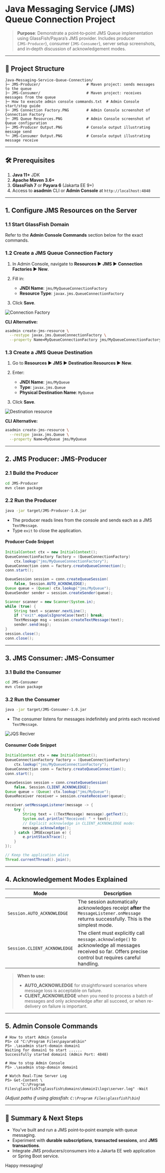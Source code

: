 # Java Messaging Service (JMS) Queue Connection Project

> **Purpose**: Demonstrate a point‑to‑point JMS Queue implementation using GlassFish/Payara’s JMS provider. Includes producer (`JMS‑Producer`), consumer (`JMS‑Consumer`), server setup screenshots, and in‑depth discussion of acknowledgement modes.

---

## 📁 Project Structure

```
Java-Messaging-Service-Queue-Connection/
├─ JMS-Producer/                     # Maven project: sends messages to the queue
├─ JMS-Consumer/                     # Maven project: receives messages from the queue
├─ How to execute admin console commands.txt  # Admin Console start/stop guide
├─ JMS Connection Factory.PNG        # Admin Console screenshot of Connection Factory
├─ JMS Queue Resources.PNG           # Admin Console screenshot of Queue configuration
├─ JMS-Producer Output.PNG           # Console output illustrating message send
└─ JMS-Consumer Output.PNG           # Console output illustrating message receive
```

---

## 🛠 Prerequisites

1. **Java 11+** JDK
2. **Apache Maven 3.6+**
3. **GlassFish 7** or **Payara 6** (Jakarta EE 9+)
4. Access to **asadmin** CLI or **Admin Console** at `http://localhost:4848`

---

## 1. Configure JMS Resources on the Server

### 1.1 Start GlassFish Domain

Refer to the **Admin Console Commands** section below for the exact commands.

### 1.2 Create a JMS Queue Connection Factory

1. In Admin Console, navigate to **Resources ▶ JMS ▶ Connection Factories ▶ New**.
2. Fill in:

   * **JNDI Name**: `jms/MyQueueConnectionFactory`
   * **Resource Type**: `javax.jms.QueueConnectionFactory`
3. Click **Save**.

![Connection Factory](https://github.com/user-attachments/assets/db404306-ca58-4e94-bca9-165a086d249e)


**CLI Alternative:**

```bash
asadmin create-jms-resource \
  --restype javax.jms.QueueConnectionFactory \
  --property Name=MyQueueConnectionFactory jms/MyQueueConnectionFactory
```

### 1.3 Create a JMS Queue Destination

1. Go to **Resources ▶ JMS ▶ Destination Resources ▶ New**.
2. Enter:

   * **JNDI Name**: `jms/MyQueue`
   * **Type**: `javax.jms.Queue`
   * **Physical Destination Name**: `MyQueue`
3. Click **Save**.

![Destination resource](https://github.com/user-attachments/assets/91f9c7dc-ecc9-4928-8ea5-0e8f00d751e9)


**CLI Alternative:**

```bash
asadmin create-jms-resource \
  --restype javax.jms.Queue \
  --property Name=MyQueue jms/MyQueue
```

---

## 2. JMS Producer: JMS-Producer

### 2.1 Build the Producer

```bash
cd JMS-Producer
mvn clean package
```

### 2.2 Run the Producer

```bash
java -jar target/JMS-Producer-1.0.jar
```

* The producer reads lines from the console and sends each as a JMS `TextMessage`.
* Type `exit` to close the application.


#### Producer Code Snippet

```java
InitialContext ctx = new InitialContext();
QueueConnectionFactory factory = (QueueConnectionFactory)
    ctx.lookup("jms/MyQueueConnectionFactory");
QueueConnection conn = factory.createQueueConnection();
conn.start();

QueueSession session = conn.createQueueSession(
    false, Session.AUTO_ACKNOWLEDGE);
Queue queue = (Queue) ctx.lookup("jms/MyQueue");
QueueSender sender = session.createSender(queue);

Scanner scanner = new Scanner(System.in);
while (true) {
    String text = scanner.nextLine();
    if ("exit".equalsIgnoreCase(text)) break;
    TextMessage msg = session.createTextMessage(text);
    sender.send(msg);
}
session.close();
conn.close();
```

---

## 3. JMS Consumer: JMS-Consumer

### 3.1 Build the Consumer

```bash
cd JMS-Consumer
mvn clean package
```

### 3.2 Run the Consumer

```bash
java -jar target/JMS-Consumer-1.0.jar
```

* The consumer listens for messages indefinitely and prints each received `TextMessage`.

![JQS Reciver](https://github.com/user-attachments/assets/7c5a7194-076a-4215-b414-b8449a8acd70)


#### Consumer Code Snippet

```java
InitialContext ctx = new InitialContext();
QueueConnectionFactory factory = (QueueConnectionFactory)
    ctx.lookup("jms/MyQueueConnectionFactory");
QueueConnection conn = factory.createQueueConnection();
conn.start();

QueueSession session = conn.createQueueSession(
    false, Session.CLIENT_ACKNOWLEDGE);
Queue queue = (Queue) ctx.lookup("jms/MyQueue");
QueueReceiver receiver = session.createReceiver(queue);

receiver.setMessageListener(message -> {
    try {
        String text = ((TextMessage) message).getText();
        System.out.println("Received: " + text);
        // Explicit acknowledge in CLIENT_ACKNOWLEDGE mode:
        message.acknowledge();
    } catch (JMSException e) {
        e.printStackTrace();
    }
});

// Keep the application alive
Thread.currentThread().join();
```

---

## 4. Acknowledgement Modes Explained

| Mode                         | Description                                                                                                                                                |
| ---------------------------- | ---------------------------------------------------------------------------------------------------------------------------------------------------------- |
| `Session.AUTO_ACKNOWLEDGE`   | The session automatically acknowledges receipt **after** the `MessageListener.onMessage` returns successfully. This is the simplest mode.                  |
| `Session.CLIENT_ACKNOWLEDGE` | The client must explicitly call `message.acknowledge()` to acknowledge all messages received so far. Offers precise control but requires careful handling. |

> **When to use:**
>
> * **AUTO\_ACKNOWLEDGE** for straightforward scenarios where message loss is acceptable on failure.
> * **CLIENT\_ACKNOWLEDGE** when you need to process a batch of messages and only acknowledge after all succeed, or when re-delivery on failure is important.

---

## 5. Admin Console Commands

```text
# How to start Admin Console
PS> cd "C:\Program Files\payara6\bin"
PS> .\asadmin start-domain domain1
Waiting for domain1 to start ......
Successfully started domain1 (Admin Port: 4848)

# How to stop Admin Console
PS> .\asadmin stop-domain domain1

# Watch Real-Time Server Log
PS> Get-Content \
       "C:\Program Files\glassfish7\glassfish\domains\domain1\logs\server.log" -Wait
```

*(Adjust paths if using glassfish: `C:\Program Files\glassfish7\bin`)*

---

## 📖 Summary & Next Steps

* You’ve built and run a JMS point‑to‑point example with queue messaging.
* Experiment with **durable subscriptions**, **transacted sessions**, and **JMS transactions**.
* Integrate JMS producers/consumers into a Jakarta EE web application or Spring Boot service.

Happy messaging!
